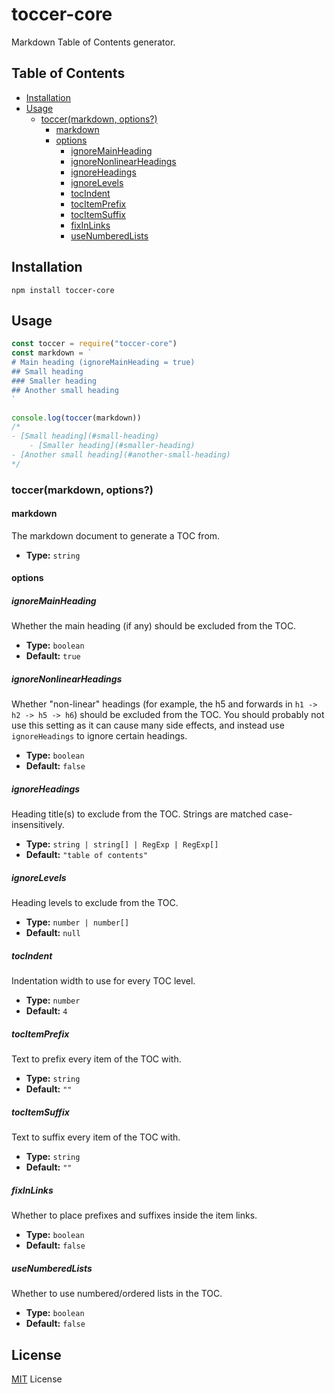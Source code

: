# toccer-core

Markdown Table of Contents generator.

## Table of Contents

-   [Installation](#installation)
-   [Usage](#usage)
    -   [toccer(markdown, options?)](#toccermarkdown-options)
        -   [markdown](#markdown)
        -   [options](#options)
            -   [ignoreMainHeading](#ignoremainheading)
            -   [ignoreNonlinearHeadings](#ignorenonlinearheadings)
            -   [ignoreHeadings](#ignoreheadings)
            -   [ignoreLevels](#ignorelevels)
            -   [tocIndent](#tocindent)
            -   [tocItemPrefix](#tocitemprefix)
            -   [tocItemSuffix](#tocitemsuffix)
            -   [fixInLinks](#fixinlinks)
            -   [useNumberedLists](#usenumberedlists)

## Installation

```
npm install toccer-core
```

## Usage

```js
const toccer = require("toccer-core")
const markdown = `
# Main heading (ignoreMainHeading = true)
## Small heading
### Smaller heading
## Another small heading
`

console.log(toccer(markdown))
/*
- [Small heading](#small-heading)
    - [Smaller heading](#smaller-heading)
- [Another small heading](#another-small-heading)
*/
```

### toccer(markdown, options?)

#### markdown

The markdown document to generate a TOC from.

-   **Type:** `string`

#### options

##### ignoreMainHeading

Whether the main heading (if any) should be excluded from the TOC.

-   **Type:** `boolean`
-   **Default:** `true`

##### ignoreNonlinearHeadings

Whether "non-linear" headings (for example, the h5 and forwards in `h1 -> h2 -> h5 -> h6`) should be excluded from the TOC. You should probably not use this setting as it can cause many side effects, and instead use `ignoreHeadings` to ignore certain headings.

-   **Type:** `boolean`
-   **Default:** `false`

##### ignoreHeadings

Heading title(s) to exclude from the TOC. Strings are matched case-insensitively.

-   **Type:** `string | string[] | RegExp | RegExp[]`
-   **Default:** `"table of contents"`

##### ignoreLevels

Heading levels to exclude from the TOC.

-   **Type:** `number | number[]`
-   **Default:** `null`

##### tocIndent

Indentation width to use for every TOC level.

-   **Type:** `number`
-   **Default:** `4`

##### tocItemPrefix

Text to prefix every item of the TOC with.

-   **Type:** `string`
-   **Default:** `""`

##### tocItemSuffix

Text to suffix every item of the TOC with.

-   **Type:** `string`
-   **Default:** `""`

##### fixInLinks

Whether to place prefixes and suffixes inside the item links.

-   **Type:** `boolean`
-   **Default:** `false`

##### useNumberedLists

Whether to use numbered/ordered lists in the TOC.

-   **Type:** `boolean`
-   **Default:** `false`

## License

[MIT](https://github.com/cAttte/toccer/blob/master/license) License
